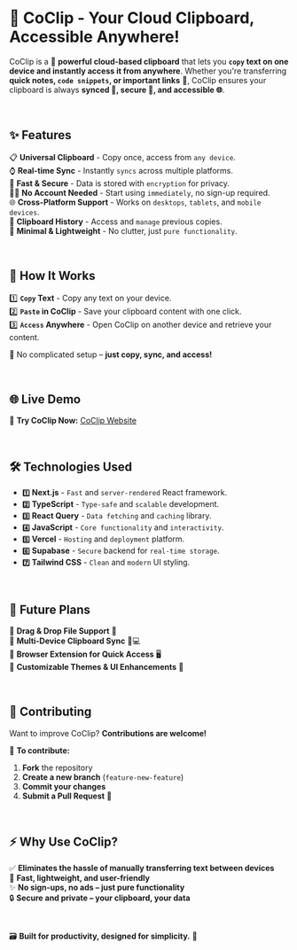 # 🚀 CoClip - Your Cloud Clipboard, Accessible Anywhere!

CoClip is a 🚀 **powerful cloud-based clipboard** that lets you **`copy` text on one device and instantly access it from anywhere**. Whether you're transferring **quick notes, `code snippets`, or important links** 🔗, CoClip ensures your clipboard is always **synced 🔄, secure 🔐, and accessible 🌐**.

<Br>

## ✨ Features

📋 **Universal Clipboard** - Copy once, access from `any device`.  
⌚ **Real-time Sync** - Instantly `syncs` across multiple platforms.  
🔐 **Fast & Secure** - Data is stored with `encryption` for privacy.  
⛓️‍💥 **No Account Needed** - Start using `immediately`, no sign-up required.  
🌐 **Cross-Platform Support** - Works on `desktops`, `tablets`, and `mobile devices`.  
📃 **Clipboard History** - Access and `manage` previous copies.  
🔦 **Minimal & Lightweight** - No clutter, just `pure functionality`.

<Br>

## 📌 How It Works

1️⃣ **`Copy` Text** - Copy any text on your device.  
2️⃣ **`Paste` in CoClip** - Save your clipboard content with one click.  
3️⃣ **`Access` Anywhere** - Open CoClip on another device and retrieve your content.

🔹 No complicated setup – **just copy, sync, and access!**

<Br>

## 🌐 Live Demo

🚀 **Try CoClip Now:** [CoClip Website](https://coclip.vercel.app/)

<Br>

## 🛠️ Technologies Used

- **`1️⃣`** **Next.js** - `Fast` and `server-rendered` React framework.
- **`2️⃣`** **TypeScript** - `Type-safe` and `scalable` development.
- **`3️⃣`** **React Query** - `Data fetching` and `caching` library.
- **`4️⃣`** **JavaScript** - `Core functionality` and `interactivity`.
- **`5️⃣`** **Vercel** - `Hosting` and `deployment` platform.
- **`6️⃣`** **Supabase** - `Secure` backend for `real-time storage`.
- **`7️⃣`** **Tailwind CSS** - `Clean` and `modern` UI styling.

<Br>

## 📖 Future Plans

🔹 **Drag & Drop File Support** 📂  
🔹 **Multi-Device Clipboard Sync** 📱💻  
🔹 **Browser Extension for Quick Access** 🖥️  
🔹 **Customizable Themes & UI Enhancements** 🎨

<Br>

## 🤝 Contributing

Want to improve CoClip? **Contributions are welcome!**

📌 **To contribute:**

1. **Fork** the repository
2. **Create a new branch** (`feature-new-feature`)
3. **Commit your changes**
4. **Submit a Pull Request** 🎉

<Br>

## ⚡ Why Use CoClip?

✅ **Eliminates the hassle of manually transferring text between devices**  
🚀 **Fast, lightweight, and user-friendly**  
✨ **No sign-ups, no ads – just pure functionality**  
🔒 **Secure and private – your clipboard, your data**

<Br>

🗃️ **Built for productivity, designed for simplicity.** 🚀
